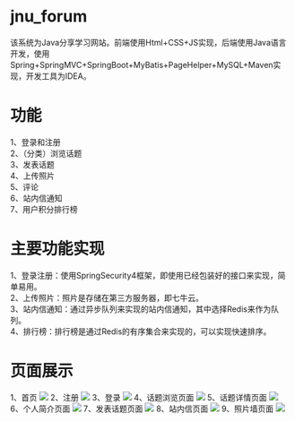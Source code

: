 # jnu_forum
<a>该系统为Java分享学习网站。前端使用Html+CSS+JS实现，后端使用Java语言开发，使用Spring+SpringMVC+SpringBoot+MyBatis+PageHelper+MySQL+Maven实现，开发工具为IDEA。</a>

# 功能
1、登录和注册<br>
2、（分类）浏览话题<br>
3、发表话题<br>
4、上传照片<br>
5、评论<br>
6、站内信通知<br>
7、用户积分排行榜<br>

# 主要功能实现
1、登录注册：使用SpringSecurity4框架，即使用已经包装好的接口来实现，简单易用。<br>
2、上传照片：照片是存储在第三方服务器，即七牛云。<br>
3、站内信通知：通过异步队列来实现的站内信通知，其中选择Redis来作为队列。<br>
4、排行榜：排行榜是通过Redis的有序集合来实现的，可以实现快速排序。<br>

# 页面展示
1、首页
<img src="http://pj9qy0grp.bkt.clouddn.com/home.png"/>
2、注册
<img src="http://pj9qy0grp.bkt.clouddn.com/register.png"/>
3、登录
<img src="http://pj9qy0grp.bkt.clouddn.com/login.png"/>
4、话题浏览页面
<img src="http://pj9qy0grp.bkt.clouddn.com/homepage.png"/>
5、话题详情页面
<img src="http://pj9qy0grp.bkt.clouddn.com/topicdetail.png"/>
6、个人简介页面
<img src="http://pj9qy0grp.bkt.clouddn.com/profile.png"/>
7、发表话题页面
<img src="http://pj9qy0grp.bkt.clouddn.com/posttopic.png"/>
8、站内信页面
<img src="http://pj9qy0grp.bkt.clouddn.com/message.png"/>
9、照片墙页面
<img src="http://pj9qy0grp.bkt.clouddn.com/picwall.png"/>

